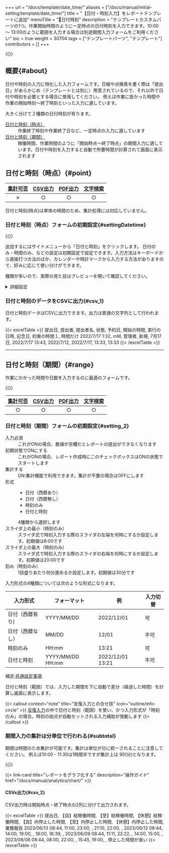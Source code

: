 +++
url = "/docs/template/date_time/"
aliases = ["/docs/manual/initial-setting/template/date_time/"]
title = "【日付・時刻入力】をレポートテンプレートに追加"
menuTitle = "🧩日付時刻"
description = "テンプレートカスタムパーツの1つ。作業開始時間のように一定時点の日付時刻を入力できます。10:00 〜 13:00のように範囲を入力する場合は別途期間入力フォームをご利用ください"
toc = true
weight = 30704
tags = ["テンプレートパーツ", "テンプレート"]
contributors = []
+++

{{<icatch filename="img/date-time" msg="日付や時刻、期間等を入力するにはこれが一番！" alice="here">}}

## 概要{#about}

日付や時刻の入力に特化した入力フォームです。日報や点検表を書く際は「提出日」があらかじめ（テンプレートとは別に）用意されているので、それ以外で日付や時刻を必要とする場合に使用してください。
例えば作業に掛かった時間や作業の開始時刻〜終了時刻といった入力に適しています。

大きく分けて２種類の日付時刻が有ります。

<dl class="basic">
<dt><a href="#point">日付と時刻（時点）</a></dt>
<dd>作業終了時刻や作業終了日など、一定時点の入力に適しています</dd>
<dt><a href="#range">日付と時刻（期間）</a></dt>
<dd>稼働時間、作業時間のように「開始時点〜終了時点」の期間入力に適しています。日付や時刻を入力すると自動で所要時間が計算されて画面に表示されます</dd>
</dl>

## 日付と時刻（時点）{#point}

| [集計可否](/docs/manual/analytics/) | [CSV出力](/docs/manual/analytics/csv/) | [PDF出力](/docs/manual/read-report/state/#pdf_export) | [文字検索](/docs/manual/read-report/list/#searchFunction) |
| :---------------------------------: | :------------------------------------: | :---------------------------------------------------: | :-------------------------------------------------------: |
|                  ✗                  |                   ○                    |                           ○                           |                             ○                             |

日付と時刻(時点)は単体の時間のため、集計処理には対応していません。

### 日付と時刻（時点）フォームの初期設定{#settingDatetime}

{{<icatch filename="img/datetime-template-edit" msg="左のパーツリストから日付と時刻を追加します">}}

追加するにはサイドメニューから「日付と時刻」をクリックします。
日付のみ・時間のみ、などの設定は初期設定で設定できます。入力方法はキーボードから直接打つ方法のほか、カレンダーや時計マークから入力する方法がありますので、好みに応じて使い分けができます。

種類が多いので、実際の見た目はプレビューを開いて確認してください。

<details>
  <summary>詳細設定</summary>

<dl class="basic">
  <dt><a href="/tips/required/">入力必須</a></dt>
  <dd>これがONの場合、数値が空欄だとレポートの提出ができなくなります</dd>
  <dt>形式</dt>
  <dd>
  <ul>
  <li>日付（西暦あり）</li>
  <li>日付（西暦無し）</li>
  <li>時刻のみ</li>
  <li>日付と時刻</li>
  から選択します
  </dd>
</dl>

入力形式の4種類については次のような形式になります。

| 入力形式         | フォーマット     | 例               | 入力切替 |
| ---------------- | ---------------- | ---------------- | -------- |
| 日付（西暦有り)  | YYYY/MM/DD       | 2022/12/01       | 可       |
| 日付（西暦なし） | MM/DD            | 12/01            | 不可     |
| 時刻のみ         | HH:mm            | 13:21            | 可       |
| 日付と時刻       | YYYY/MM/DD HH:mm | 2022/12/01 13:21 | 不可     |

補足:[共通設定事項](/docs/template/make/#common_setting)

</details>

### 日付と時刻のデータをCSVに出力{#csv_1}

日付と時刻データはCSVに出力できます。出力は普通の文字列として行われます。

{{< excelTable >}}
提出日, 提出者, 提出者名, 状態, 予約日, 開始の時間, 実行の日時, 記念日, 約束の時間１, 時間だけ
2022/7/17 1:32, mM, 管理者, 新規, 7月17日, 2022/7/17 13:43, 2022/7/12, 2022/7/17, 13:33, 13:33
{{< /excelTable >}}

---

## 日付と時刻（期間）{#range}

作業にかかった時間や日数を入力するのに最適のフォームです。

{{<icatch filename="img/datetimes-icatch" msg="作業時間や期間、日付の計算も可能です"  alice="ok">}}

| [集計可否](/docs/manual/analytics/) | [CSV出力](/docs/manual/analytics/csv/) | [PDF出力](/docs/manual/read-report/state/#pdf_export) | [文字検索](/docs/manual/read-report/list/#searchFunction) |
| :---------------------------------: | :------------------------------------: | :---------------------------------------------------: | :-------------------------------------------------------: |
|                  ○                  |                   ○                    |                           ○                           |                             ○                             |

### 日付と時刻（期間）フォームの初期設定{#setting_2}

<dl class="basic">
  <dt>入力必須</dt>
  <dd>これがONの場合、数値が空欄だとレポートの提出ができなくなります</dd>
  <dt>初期状態でONにする</dt>
  <dd>これがONの場合、レポート作成時にこのチェックボックスはONの状態でスタートします</dd>

  <dt>集計する</dt>
  <dd>ON:集計機能で利用できます。集計が不要の場合はOFFにします</dd>

  <dt>形式</dt>
  <dd><ul><li>日付（西暦あり）</li><li>日付（西暦無し）</li><li>時刻のみ</li><li>日付と時刻</li></ul>4種類から選択します</dd>
  <dt>スライダ上の最小（時刻のみ）</dt>
  <dd>スライダ式で時刻入力する際のスライダの左端を何時にするか設定します。初期値は8:00です</dd>
  <dt>スライダ上の最大（時刻のみ）</dt>
  <dd>スライダ式で時刻入力する際のスライダの右端を何時にするか設定します。初期値は20:00です</dd>
  <dt>刻み（時刻のみ）</dt>
  <dd>1目盛りあたり何分進めるか設定します。初期値は30分です</dd>
</dl>

入力形式の4種類については次のような形式になります。

| 入力形式         | フォーマット     | 例               | 入力切替 |
| ---------------- | ---------------- | ---------------- | -------- |
| 日付（西暦有り)  | YYYY/MM/DD       | 2022/12/01       | 可       |
| 日付（西暦なし） | MM/DD            | 12/01            | 不可     |
| 時刻のみ         | HH:mm            | 13:21            | 可       |
| 日付と時刻       | YYYY/MM/DD HH:mm | 2022/12/01 13:21 | 不可     |

補足:[共通設定事項](/docs/template/make/#common_setting)

日付と時刻（範囲）では、入力した期間を下に自動で差分（経過した時間）を計算し画面に表示します。

{{< callout context="note" title="反復入力との合せ技" icon="outline/info-circle" >}}
[反復入力](/docs/template/array/)の中で日付と時刻（範囲）を使い、かつ入力形式が「時刻のみ」の場合、時刻の始点が自動セットされる入力補助が発動します
{{< /callout >}}

### 期間入力の集計は分単位で行われる{#subtotal}

期間は時間のため集計が可能です。集計は単位が分に統一されることに注意してください。
例えば10:00 - 11:30は1時間半ですが集計上は 90(分)となります。

{{<icatch filename="img/charts" msg="期間のデータ（単位：分）を使って棒グラフを作成してみました。色々できるよ。試してみてね" alice="ok">}}

{{< link-card title="レポートをグラフ化する" description="操作ガイド" href="/docs/manual/analytics/chart/" >}}

#### CSVs出力{#csv_2}

CSV出力時は開始時点・終了時点の2列に分けて出力されます。

{{< excelTable >}}
提出日, 【自】総稼働時間, 【至】総稼働時間, 【休憩】総稼働時間, 【自】内停止した時間, 【至】内停止した時間, 【休憩】内停止した時間, 業務報告
2023/06/13 08:44, 11:00, 23:00, , 21:10, 22:00, ,
2023/06/12 08:44, 14:00, 19:00, , 18:00, 18:39, ,
2023/06/09 08:44, 11:11, 22:22, , 14:00, 15:00, ,
2023/06/08 08:44, 08:00, 22:00, , 15:45, 19:00, , 停止した時間が長い
{{< /excelTable >}}
